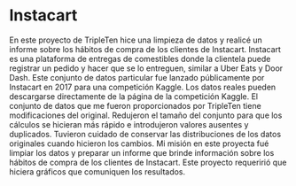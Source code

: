 # Instacart
En este proyecto de TripleTen hice una limpieza de datos y realicé un informe sobre los hábitos de compra de los clientes de Instacart.
Instacart es una plataforma de entregas de comestibles donde la clientela puede registrar un pedido y hacer que se lo entreguen, similar a Uber Eats y Door Dash. Este conjunto de datos particular fue lanzado públicamente por Instacart en 2017 para una competición Kaggle. Los datos reales pueden descargarse directamente de la página de la competición Kaggle.
El conjunto de datos que me fueron proporcionados por TripleTen tiene modificaciones del original. Redujeron el tamaño del conjunto para que los cálculos se hicieran más rápido e introdujeron valores ausentes y duplicados. Tuvieron cuidado de conservar las distribuciones de los datos originales cuando hicieron los cambios.
Mi misión en este proyecta fué limpiar los datos y preparar un informe que brinde información sobre los hábitos de compra de los clientes de Instacart.
Este proyecto requeririó que hiciera gráficos que comuniquen los resultados.
